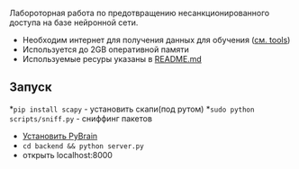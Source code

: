 Лабороторная работа по предотвращению несанкционированного доступа на базе нейронной сети.

* Необходим интернет для получения данных для обучения ([см. tools](backend/nn/tools/__init__.py))
* Используется до 2GB оперативной памяти
* Используемыe ресуры указаны в [README.md](README.md)

## Запуск
*`pip install scapy` - установить скапи(под рутом)
*`sudo python scripts/sniff.py` - сниффинг пакетов
* [Установить PyBrain](http://pybrain.org/docs/index.html#installation)
* `cd backend && python server.py`
* открыть localhost:8000

